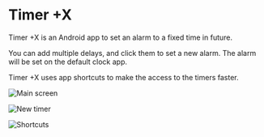 # Timer +X

Timer +X is an Android app to set an alarm to a fixed time in future.

You can add multiple delays, and click them to set a new alarm. The alarm will
be set on the default clock app.

Timer +X uses app shortcuts to make the access to the timers faster.

![Main screen](main.png)

![New timer](new_timer.png)

![Shortcuts](shortcuts.png)